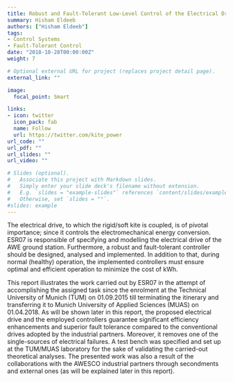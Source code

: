 ```yaml
---
title: Robust and Fault-Tolerant Low-Level Control of the Electrical Drive System
summary: Hisham Eldeeb
authors: ["Hisham Eldeeb"]
tags:
- Control Systems
- Fault-Tolerant Control
date: "2018-10-28T00:00:00Z"
weight: 7

# Optional external URL for project (replaces project detail page).
external_link: ""

image:
  focal_point: Smart

links:
- icon: twitter
  icon_pack: fab
  name: Follow
  url: https://twitter.com/kite_power
url_code: ""
url_pdf: ""
url_slides: ""
url_video: ""

# Slides (optional).
#   Associate this project with Markdown slides.
#   Simply enter your slide deck's filename without extension.
#   E.g. `slides = "example-slides"` references `content/slides/example-slides.md`.
#   Otherwise, set `slides = ""`.
#slides: example
---
```


The electrical drive, to which the rigid/soft kite is coupled, is of pivotal importance; since it
controls the electromechanical energy conversion. ESR07 is responsible of specifying and modelling
the electrical drive of the AWE ground station. Furthermore, a robust and fault-tolerant controller
should be designed, analysed and implemented. In addition to that, during normal (healthy) operation,
the implemented controllers must ensure optimal and efficient operation to minimize the cost of kWh.

This report illustrates the work carried out by ESR07 in the attempt of accomplishing the assigned task
since the enrolment at the Technical University of Munich (TUM) on 01.09.2015 till terminating the
itinerary and transferring it to Munich University of Applied Sciences (MUAS) on 01.04.2018. As will be
shown later in this report, the proposed electrical drive and the employed controllers guarantee
significant efficiency enhancements and superior fault tolerance compared to the conventional drives
adopted by the industrial partners. Moreover, it removes one of the single-sources of electrical
failures. A test bench was specified and set up at the TUM/MUAS laboratory for the sake of validating
the carried-out theoretical analyses. The presented work was also a result of the collaborations with
the AWESCO industrial partners through secondments and external ones (as will be explained later in
this report).
